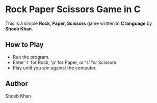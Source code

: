 # Rock Paper Scissors Game in C

This is a simple **Rock, Paper, Scissors** game written in **C language** by **Shoeb Khan**.

## How to Play
- Run the program.
- Enter 'r' for Rock, 'p' for Paper, or 's' for Scissors.
- Play until you win against the computer.

## Author
Shoeb Khan
